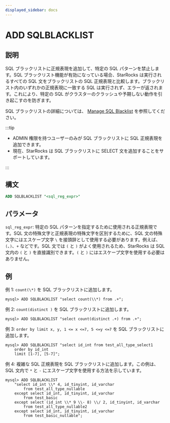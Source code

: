 ```yaml
---
displayed_sidebar: docs
---
```


# ADD SQLBLACKLIST

## 説明

SQL ブラックリストに正規表現を追加して、特定の SQL パターンを禁止します。SQL ブラックリスト機能が有効になっている場合、StarRocks は実行されるすべての SQL 文をブラックリストの SQL 正規表現と比較します。ブラックリスト内のいずれかの正規表現に一致する SQL は実行されず、エラーが返されます。これにより、特定の SQL がクラスターのクラッシュや予期しない動作を引き起こすのを防ぎます。

SQL ブラックリストの詳細については、 [Manage SQL Blacklist](../../../administration/Blacklist.md) を参照してください。

:::tip

- ADMIN 権限を持つユーザーのみが SQL ブラックリストに SQL 正規表現を追加できます。
- 現在、StarRocks は SQL ブラックリストに SELECT 文を追加することをサポートしています。

:::

## 構文

```SQL
ADD SQLBLACKLIST "<sql_reg_expr>"
```

## パラメータ

`sql_reg_expr`: 特定の SQL パターンを指定するために使用される正規表現です。SQL 文の特殊文字と正規表現の特殊文字を区別するために、SQL 文の特殊文字にはエスケープ文字 `\` を接頭辞として使用する必要があります。例えば、`(`、`)`、`+` などです。SQL 文では `(` と `)` がよく使用されるため、StarRocks は SQL 文内の `(` と `)` を直接識別できます。`(` と `)` にはエスケープ文字を使用する必要はありません。

## 例

例 1: `count(\*)` を SQL ブラックリストに追加します。

```Plain
mysql> ADD SQLBLACKLIST "select count(\\*) from .+";
```

例 2: `count(distinct )` を SQL ブラックリストに追加します。

```Plain
mysql> ADD SQLBLACKLIST "select count(distinct .+) from .+";
```

例 3: `order by limit x, y, 1 <= x <=7, 5 <=y <=7` を SQL ブラックリストに追加します。

```Plain
mysql> ADD SQLBLACKLIST "select id_int from test_all_type_select1 
    order by id_int 
    limit [1-7], [5-7]";
```

例 4: 複雑な SQL 正規表現を SQL ブラックリストに追加します。この例は、SQL 文内で `*` と `-` にエスケープ文字を使用する方法を示しています。

```Plain
mysql> ADD SQLBLACKLIST 
    "select id_int \\* 4, id_tinyint, id_varchar 
        from test_all_type_nullable 
    except select id_int, id_tinyint, id_varchar 
        from test_basic 
    except select (id_int \\* 9 \\- 8) \\/ 2, id_tinyint, id_varchar 
        from test_all_type_nullable2 
    except select id_int, id_tinyint, id_varchar 
        from test_basic_nullable";
```